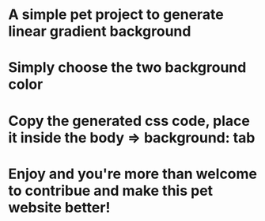 # A simple pet project to generate linear gradient background

# Simply choose the two background color
# Copy the generated css code, place it inside the body => background: tab

# Enjoy and you're more than welcome to contribue and make this pet website better!
